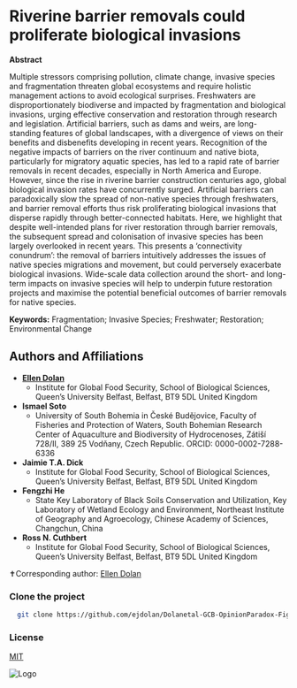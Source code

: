# Riverine barrier removals could proliferate biological invasions

**Abstract** 	 	

Multiple stressors comprising pollution, climate change, invasive species and fragmentation threaten global ecosystems and require holistic management actions to avoid ecological surprises. Freshwaters are disproportionately biodiverse and impacted by fragmentation and biological invasions, urging effective conservation and restoration through research and legislation. Artificial barriers, such as dams and weirs, are long-standing features of global landscapes, with a divergence of views on their benefits and disbenefits developing in recent years. Recognition of the negative impacts of barriers on the river continuum and native biota, particularly for migratory aquatic species, has led to a rapid rate of barrier removals in recent decades, especially in North America and Europe. However,  since the rise in riverine barrier construction centuries ago, global biological invasion rates have concurrently surged.  Artificial barriers can paradoxically slow the spread of non-native species through freshwaters, and barrier removal efforts thus risk proliferating biological invasions that disperse rapidly through better-connected habitats. Here, we highlight that despite well-intended plans for river restoration through barrier removals, the subsequent spread and colonisation of invasive species has been largely overlooked in recent years. This presents a ‘connectivity conundrum’: the removal of barriers intuitively addresses the issues of native species migrations and movement, but could perversely exacerbate biological invasions. Wide-scale data collection around the short- and long-term impacts on invasive species will help to underpin future restoration projects and maximise the potential beneficial outcomes of barrier removals for native species.

**Keywords:** Fragmentation; Invasive Species; Freshwater; Restoration; Environmental Change


## Authors and Affiliations

- <a href="https://pure.qub.ac.uk/en/persons/ellen-dolan">**Ellen Dolan**</a><br>
  - Institute for Global Food Security, School of Biological Sciences, Queen’s University Belfast, Belfast, BT9 5DL United Kingdom
- **Ismael Soto**
  - University of South Bohemia in České Budějovice, Faculty of Fisheries and Protection of Waters, South Bohemian Research Center of Aquaculture and Biodiversity of Hydrocenoses, Zátiší 728/II, 389 25 Vodňany, Czech Republic. ORCID: 0000-0002-7288-6336
- **Jaimie T.A. Dick**
  - Institute for Global Food Security, School of Biological Sciences, Queen’s University Belfast, Belfast, BT9 5DL United Kingdom
- **Fengzhi He**
  - State Key Laboratory of Black Soils Conservation and Utilization, Key Laboratory of Wetland Ecology and Environment, Northeast Institute of Geography and Agroecology, Chinese Academy of Sciences, Changchun, China
- **Ross N. Cuthbert**
  - Institute for Global Food Security, School of Biological Sciences, Queen’s University Belfast, Belfast, BT9 5DL United Kingdom

✝Corresponding author: [Ellen Dolan](mailto:edolan05@qub.ac.uk) 

### Clone the project
```bash
  git clone https://github.com/ejdolan/Dolanetal-GCB-OpinionParadox-Figures
```
### License
[MIT](https://choosealicense.com/licenses/mit/)

![Logo](https://imgs.search.brave.com/pXYwq8ySieMibTClJZcElnUdbBdaC0oQGat-WUsjUh8/rs:fit:860:0:0:0/g:ce/aHR0cHM6Ly91cGxv/YWQud2lraW1lZGlh/Lm9yZy93aWtpcGVk/aWEvY29tbW9ucy8w/LzBkL1F1ZWVuJUUy/JTgwJTk5c19SZWRf/TG9nLnN2Zw)
